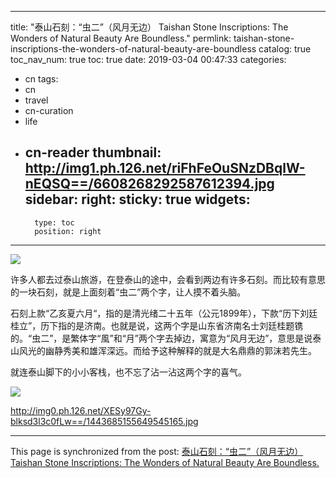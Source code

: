 
---
title: "泰山石刻：“虫二”（风月无边） Taishan Stone Inscriptions: The Wonders of Natural Beauty Are Boundless."
permlink: taishan-stone-inscriptions-the-wonders-of-natural-beauty-are-boundless
catalog: true
toc_nav_num: true
toc: true
date: 2019-03-04 00:47:33
categories:
- cn
tags:
- cn
- travel
- cn-curation
- life
- cn-reader
thumbnail: http://img1.ph.126.net/riFhFeOuSNzDBqlW-nEQSQ==/6608268292587612394.jpg
sidebar:
    right:
        sticky: true
widgets:
    -
        type: toc
        position: right
---


![](http://img1.ph.126.net/riFhFeOuSNzDBqlW-nEQSQ==/6608268292587612394.jpg)

许多人都去过泰山旅游，在登泰山的途中，会看到两边有许多石刻。而比较有意思的一块石刻，就是上面刻着“虫二”两个字，让人摸不着头脑。

石刻上款“乙亥夏六月“，指的是清光绪二十五年（公元1899年），下款“历下刘廷桂立”，历下指的是济南。也就是说，这两个字是山东省济南名士刘廷桂题镌的。“虫二”，是繁体字“風”和“月”两个字去掉边，寓意为“风月无边”，意思是说泰山风光的幽静秀美和雄浑深远。而给予这种解释的就是大名鼎鼎的郭沫若先生。

就连泰山脚下的小小客栈，也不忘了沾一沾这两个字的喜气。

![](http://img1.ph.126.net/PD2WdGztM91n06JRgFHeHA==/6597374331380408467.jpeg)


http://img0.ph.126.net/XESy97Gy-blksd3l3c0fLw==/1443685155649545165.jpg

- - -

This page is synchronized from the post: [泰山石刻：“虫二”（风月无边） Taishan Stone Inscriptions: The Wonders of Natural Beauty Are Boundless.](https://steemit.com/@bring/taishan-stone-inscriptions-the-wonders-of-natural-beauty-are-boundless)
